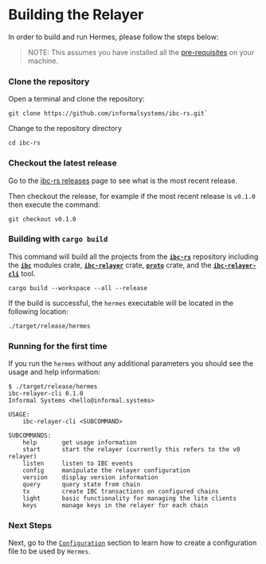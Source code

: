 # Building the Relayer

In order to build and run Hermes, please follow the steps below:

> NOTE: This assumes you have installed all the [pre-requisites](./pre-requisites.md) on your machine.

### Clone the repository

Open a terminal and clone the repository:

```shell
git clone https://github.com/informalsystems/ibc-rs.git`
```

Change to the repository directory
```shell
cd ibc-rs
```

### Checkout the latest release

Go to the [ibc-rs releases](https://github.com/informalsystems/ibc-rs/releases) page to see what is the most recent release.

Then checkout the release, for example if the most recent release is `v0.1.0` then execute the command:

```shell
git checkout v0.1.0
```

### Building with `cargo build`

This command will build all the projects from the [__`ibc-rs`__](https://github.com/informalsystems/ibc-rs) repository including the [__`ibc`__](https://github.com/informalsystems/ibc-rs/tree/master/modules) modules crate, [__`ibc-relayer`__](https://github.com/informalsystems/ibc-rs/tree/master/relayer) crate, [__`proto`__](https://github.com/informalsystems/ibc-rs/tree/master/proto) crate, and the [__`ibc-relayer-cli`__](https://github.com/informalsystems/ibc-rs/tree/master/relayer-cli) tool.

```shell
cargo build --workspace --all --release
```

If the build is successful, the `hermes` executable will be located in the following location:

```shell
./target/release/hermes
```

### Running for the first time

If you run the `hermes` without any additional parameters you should see the usage and help information:

```shell
$ ./target/release/hermes
ibc-relayer-cli 0.1.0
Informal Systems <hello@informal.systems>

USAGE:
    ibc-relayer-cli <SUBCOMMAND>

SUBCOMMANDS:
    help       get usage information
    start      start the relayer (currently this refers to the v0 relayer)
    listen     listen to IBC events
    config     manipulate the relayer configuration
    version    display version information
    query      query state from chain
    tx         create IBC transactions on configured chains
    light      basic functionality for managing the lite clients
    keys       manage keys in the relayer for each chain
```

### Next Steps

Next, go to the [`Configuration`](./config.md) section to learn how to create a configuration file to be used by `Hermes`.